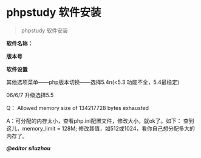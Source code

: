 # phpstudy 软件安装
> phpstudy 软件安装

**软件名称：**



**版本号**

**软件设置**

其他选项菜单——php版本切换——选择5.4n(<5.3 功能不全，5.4最稳定)

06/6/7 升级选择5.5

Q： Allowed memory size of 134217728 bytes exhausted 

A：可分配的内存太小，查看php.ini配置文件，修改大小，就ok了。如下：
查到这儿，memory_limit = 128M;
修改其值，如512或1024，看你自己想分配多大的内存了。


***@editor siluzhou***